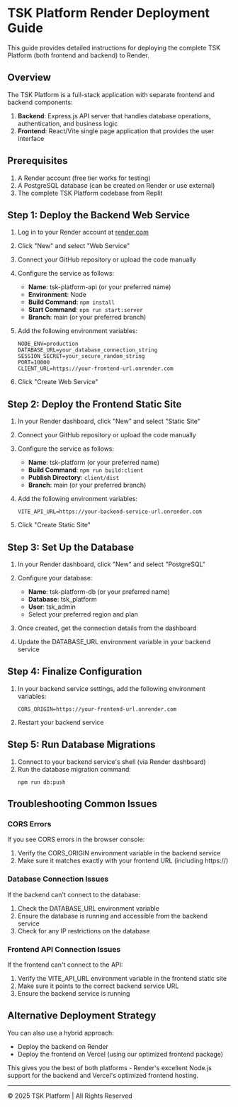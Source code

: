 # TSK Platform Render Deployment Guide

This guide provides detailed instructions for deploying the complete TSK Platform (both frontend and backend) to Render.

## Overview

The TSK Platform is a full-stack application with separate frontend and backend components:

1. **Backend**: Express.js API server that handles database operations, authentication, and business logic
2. **Frontend**: React/Vite single page application that provides the user interface

## Prerequisites

1. A Render account (free tier works for testing)
2. A PostgreSQL database (can be created on Render or use external)
3. The complete TSK Platform codebase from Replit

## Step 1: Deploy the Backend Web Service

1. Log in to your Render account at [render.com](https://render.com)
2. Click "New" and select "Web Service"
3. Connect your GitHub repository or upload the code manually
4. Configure the service as follows:
   - **Name**: tsk-platform-api (or your preferred name)
   - **Environment**: Node
   - **Build Command**: `npm install`
   - **Start Command**: `npm run start:server`
   - **Branch**: main (or your preferred branch)

5. Add the following environment variables:
   ```
   NODE_ENV=production
   DATABASE_URL=your_database_connection_string
   SESSION_SECRET=your_secure_random_string
   PORT=10000
   CLIENT_URL=https://your-frontend-url.onrender.com
   ```

6. Click "Create Web Service"

## Step 2: Deploy the Frontend Static Site

1. In your Render dashboard, click "New" and select "Static Site"
2. Connect your GitHub repository or upload the code manually
3. Configure the service as follows:
   - **Name**: tsk-platform (or your preferred name)
   - **Build Command**: `npm run build:client`
   - **Publish Directory**: `client/dist`
   - **Branch**: main (or your preferred branch)

4. Add the following environment variables:
   ```
   VITE_API_URL=https://your-backend-service-url.onrender.com
   ```

5. Click "Create Static Site"

## Step 3: Set Up the Database

1. In your Render dashboard, click "New" and select "PostgreSQL"
2. Configure your database:
   - **Name**: tsk-platform-db (or your preferred name)
   - **Database**: tsk_platform
   - **User**: tsk_admin
   - Select your preferred region and plan

3. Once created, get the connection details from the dashboard
4. Update the DATABASE_URL environment variable in your backend service

## Step 4: Finalize Configuration

1. In your backend service settings, add the following environment variables:
   ```
   CORS_ORIGIN=https://your-frontend-url.onrender.com
   ```

2. Restart your backend service

## Step 5: Run Database Migrations

1. Connect to your backend service's shell (via Render dashboard)
2. Run the database migration command:
   ```
   npm run db:push
   ```

## Troubleshooting Common Issues

### CORS Errors

If you see CORS errors in the browser console:
1. Verify the CORS_ORIGIN environment variable in the backend service
2. Make sure it matches exactly with your frontend URL (including https://)

### Database Connection Issues

If the backend can't connect to the database:
1. Check the DATABASE_URL environment variable
2. Ensure the database is running and accessible from the backend service
3. Check for any IP restrictions on the database

### Frontend API Connection Issues

If the frontend can't connect to the API:
1. Verify the VITE_API_URL environment variable in the frontend static site
2. Make sure it points to the correct backend service URL
3. Ensure the backend service is running

## Alternative Deployment Strategy

You can also use a hybrid approach:
- Deploy the backend on Render
- Deploy the frontend on Vercel (using our optimized frontend package)

This gives you the best of both platforms - Render's excellent Node.js support for the backend and Vercel's optimized frontend hosting.

---

© 2025 TSK Platform | All Rights Reserved